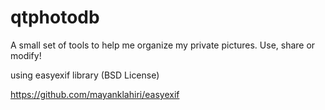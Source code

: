 # qtphotodb
A small set of tools to help me organize my private pictures. Use, share or modify!

using easyexif library (BSD License)

https://github.com/mayanklahiri/easyexif
